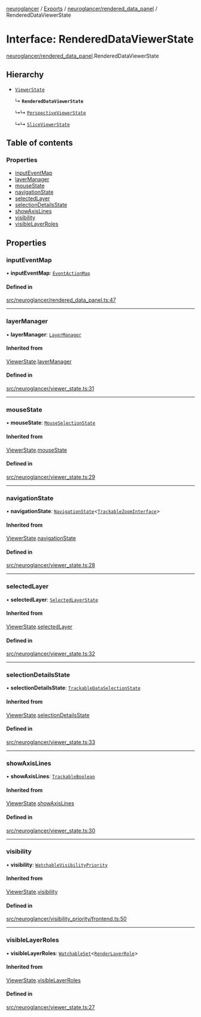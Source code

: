[neuroglancer](../README.md) / [Exports](../modules.md) / [neuroglancer/rendered\_data\_panel](../modules/neuroglancer_rendered_data_panel.md) / RenderedDataViewerState

# Interface: RenderedDataViewerState

[neuroglancer/rendered_data_panel](../modules/neuroglancer_rendered_data_panel.md).RenderedDataViewerState

## Hierarchy

- [`ViewerState`](neuroglancer_viewer_state.ViewerState.md)

  ↳ **`RenderedDataViewerState`**

  ↳↳ [`PerspectiveViewerState`](neuroglancer_perspective_view_panel.PerspectiveViewerState.md)

  ↳↳ [`SliceViewerState`](neuroglancer_sliceview_panel.SliceViewerState.md)

## Table of contents

### Properties

- [inputEventMap](neuroglancer_rendered_data_panel.RenderedDataViewerState.md#inputeventmap)
- [layerManager](neuroglancer_rendered_data_panel.RenderedDataViewerState.md#layermanager)
- [mouseState](neuroglancer_rendered_data_panel.RenderedDataViewerState.md#mousestate)
- [navigationState](neuroglancer_rendered_data_panel.RenderedDataViewerState.md#navigationstate)
- [selectedLayer](neuroglancer_rendered_data_panel.RenderedDataViewerState.md#selectedlayer)
- [selectionDetailsState](neuroglancer_rendered_data_panel.RenderedDataViewerState.md#selectiondetailsstate)
- [showAxisLines](neuroglancer_rendered_data_panel.RenderedDataViewerState.md#showaxislines)
- [visibility](neuroglancer_rendered_data_panel.RenderedDataViewerState.md#visibility)
- [visibleLayerRoles](neuroglancer_rendered_data_panel.RenderedDataViewerState.md#visiblelayerroles)

## Properties

### inputEventMap

• **inputEventMap**: [`EventActionMap`](../classes/neuroglancer_util_event_action_map.EventActionMap.md)

#### Defined in

[src/neuroglancer/rendered_data_panel.ts:47](https://github.com/ActiveBrainAtlas2/neuroglancer/blob/034b457d/src/neuroglancer/rendered_data_panel.ts#L47)

___

### layerManager

• **layerManager**: [`LayerManager`](../classes/neuroglancer_layer.LayerManager.md)

#### Inherited from

[ViewerState](neuroglancer_viewer_state.ViewerState.md).[layerManager](neuroglancer_viewer_state.ViewerState.md#layermanager)

#### Defined in

[src/neuroglancer/viewer_state.ts:31](https://github.com/ActiveBrainAtlas2/neuroglancer/blob/034b457d/src/neuroglancer/viewer_state.ts#L31)

___

### mouseState

• **mouseState**: [`MouseSelectionState`](../classes/neuroglancer_layer.MouseSelectionState.md)

#### Inherited from

[ViewerState](neuroglancer_viewer_state.ViewerState.md).[mouseState](neuroglancer_viewer_state.ViewerState.md#mousestate)

#### Defined in

[src/neuroglancer/viewer_state.ts:29](https://github.com/ActiveBrainAtlas2/neuroglancer/blob/034b457d/src/neuroglancer/viewer_state.ts#L29)

___

### navigationState

• **navigationState**: [`NavigationState`](../classes/neuroglancer_navigation_state.NavigationState.md)<[`TrackableZoomInterface`](../modules/neuroglancer_navigation_state.md#trackablezoominterface)\>

#### Inherited from

[ViewerState](neuroglancer_viewer_state.ViewerState.md).[navigationState](neuroglancer_viewer_state.ViewerState.md#navigationstate)

#### Defined in

[src/neuroglancer/viewer_state.ts:28](https://github.com/ActiveBrainAtlas2/neuroglancer/blob/034b457d/src/neuroglancer/viewer_state.ts#L28)

___

### selectedLayer

• **selectedLayer**: [`SelectedLayerState`](../classes/neuroglancer_layer.SelectedLayerState.md)

#### Inherited from

[ViewerState](neuroglancer_viewer_state.ViewerState.md).[selectedLayer](neuroglancer_viewer_state.ViewerState.md#selectedlayer)

#### Defined in

[src/neuroglancer/viewer_state.ts:32](https://github.com/ActiveBrainAtlas2/neuroglancer/blob/034b457d/src/neuroglancer/viewer_state.ts#L32)

___

### selectionDetailsState

• **selectionDetailsState**: [`TrackableDataSelectionState`](../classes/neuroglancer_layer.TrackableDataSelectionState.md)

#### Inherited from

[ViewerState](neuroglancer_viewer_state.ViewerState.md).[selectionDetailsState](neuroglancer_viewer_state.ViewerState.md#selectiondetailsstate)

#### Defined in

[src/neuroglancer/viewer_state.ts:33](https://github.com/ActiveBrainAtlas2/neuroglancer/blob/034b457d/src/neuroglancer/viewer_state.ts#L33)

___

### showAxisLines

• **showAxisLines**: [`TrackableBoolean`](../classes/neuroglancer_trackable_boolean.TrackableBoolean.md)

#### Inherited from

[ViewerState](neuroglancer_viewer_state.ViewerState.md).[showAxisLines](neuroglancer_viewer_state.ViewerState.md#showaxislines)

#### Defined in

[src/neuroglancer/viewer_state.ts:30](https://github.com/ActiveBrainAtlas2/neuroglancer/blob/034b457d/src/neuroglancer/viewer_state.ts#L30)

___

### visibility

• **visibility**: [`WatchableVisibilityPriority`](../classes/neuroglancer_visibility_priority_frontend.WatchableVisibilityPriority.md)

#### Inherited from

[ViewerState](neuroglancer_viewer_state.ViewerState.md).[visibility](neuroglancer_viewer_state.ViewerState.md#visibility)

#### Defined in

[src/neuroglancer/visibility_priority/frontend.ts:50](https://github.com/ActiveBrainAtlas2/neuroglancer/blob/034b457d/src/neuroglancer/visibility_priority/frontend.ts#L50)

___

### visibleLayerRoles

• **visibleLayerRoles**: [`WatchableSet`](../classes/neuroglancer_trackable_value.WatchableSet.md)<[`RenderLayerRole`](../enums/neuroglancer_renderlayer.RenderLayerRole.md)\>

#### Inherited from

[ViewerState](neuroglancer_viewer_state.ViewerState.md).[visibleLayerRoles](neuroglancer_viewer_state.ViewerState.md#visiblelayerroles)

#### Defined in

[src/neuroglancer/viewer_state.ts:27](https://github.com/ActiveBrainAtlas2/neuroglancer/blob/034b457d/src/neuroglancer/viewer_state.ts#L27)

